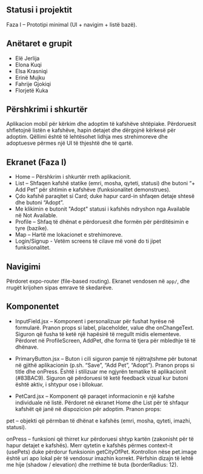 ## Statusi i projektit
Faza I – Prototipi minimal (UI + navigim + listë bazë).

## Anëtaret e grupit

- Elë Jerlija
- Elona Kuqi
- Elsa Krasniqi
- Erinë Mujku
- Fahrije Gjokiqi
- Florjetë Kuka

## Përshkrimi i shkurtër
Aplikacion mobil për kërkim dhe adoptim të kafshëve shtëpiake. Përdoruesit shfletojnë listën e kafshëve, hapin detajet dhe dërgojnë kërkesë për adoptim. Qëllimi është të lehtësohet lidhja mes strehimoreve dhe adoptuesve përmes një UI të thjeshtë dhe të qartë.


## Ekranet (Faza I)
- Home – Përshkrim i shkurtër rreth aplikacionit.
- List – Shfaqen kafshë statike (emri, mosha, qyteti, statusi) dhe butoni “+ Add Pet” për shtimin e kafshëve (funksionalitet demonstrues).
- Çdo kafshë paraqitet si Card; duke hapur card-in shfaqen detaje shtesë dhe butoni “Adopt”.
- Me klikimin e butonit "Adopt" statusi i kafshës ndryshon nga Available në Not Available.
- Profile – Shfaq të dhënat e përdoruesit dhe formën për përditësimin e tyre (bazike).
- Map – Hartë me lokacionet e strehimoreve.
- Login/Signup - Vetëm screens të cilave më vonë do ti jipet funksionalitet.

## Navigimi
Përdoret expo-router (file-based routing). Ekranet vendosen në `app/`, dhe rrugët krijohen sipas emrave të skedarëve.


## Komponentet 
- InputField.jsx – Komponent i personalizuar për fushat hyrëse në formularë.
Pranon props si label, placeholder, value dhe onChangeText.
Siguron që fusha të ketë një hapësirë të rregullt midis elementeve.
Përdoret në ProfileScreen, AddPet, dhe forma të tjera për mbledhje të të dhënave.

- PrimaryButton.jsx – Buton i cili siguron pamje të njëtrajtshme për butonat në gjithë aplikacionin (p.sh. “Save”, “Add Pet”, “Adopt”).
Pranon props si title dhe onPress.
Është i stilizuar me ngjyrën tematike të aplikacionit (#83BAC9).
Siguron që përdoruesi të ketë feedback vizual kur butoni është aktiv, i shtypur ose i bllokuar.

- PetCard.jsx – Komponent që paraqet informacionin e një kafshe individuale në listë.
Përdoret në ekranet Home dhe List për të shfaqur kafshët që janë në dispozicion për adoptim.
Pranon props:

pet – objekti që përmban të dhënat e kafshës (emri, mosha, qyteti, imazhi, statusi).

onPress – funksioni që thirret kur përdoruesi shtyp kartën (zakonisht për të hapur detajet e kafshës).
Merr qytetin e kafshës përmes context-it (usePets) duke përdorur funksionin getCityOfPet.
Kontrollon nëse pet.image është uri apo lokal për të vendosur imazhin korrekt.
Përfshin dizajn të lehtë me hije (shadow / elevation) dhe rrethime të buta (borderRadius: 12).
